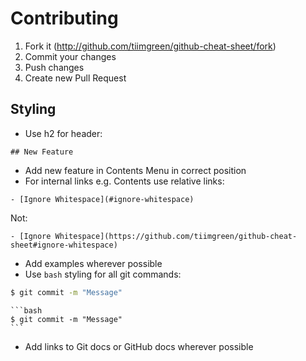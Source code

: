 # Contributing

1. Fork it (http://github.com/tiimgreen/github-cheat-sheet/fork)
2. Commit your changes
3. Push changes
4. Create new Pull Request

## Styling

- Use h2 for header:
```
## New Feature
```
- Add new feature in Contents Menu in correct position
- For internal links e.g. Contents use relative links:
```
- [Ignore Whitespace](#ignore-whitespace)
```
Not:
```
- [Ignore Whitespace](https://github.com/tiimgreen/github-cheat-sheet#ignore-whitespace)
```
- Add examples wherever possible
- Use `bash` styling for all git commands:
```bash
$ git commit -m "Message"
```
    ```bash
    $ git commit -m "Message"
    ```
- Add links to Git docs or GitHub docs wherever possible
